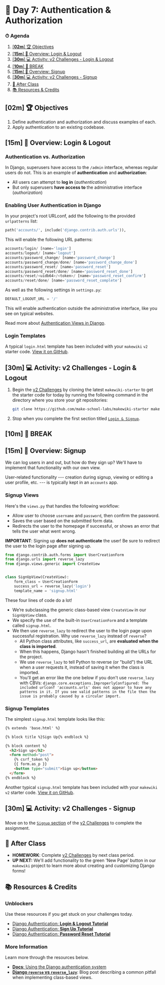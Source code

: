 <!-- .slide: data-background="./../Slides/images/header.svg" data-background-repeat="none" data-background-size="40% 40%" data-background-position="center 10%" class="header" -->
# 📜 Day 7: Authentication & Authorization

<!-- <p align="center"><a href="https://make-school-courses.github.io/REPO_NAME/Slides/00-LESSON_NAME" title="Slides" target="_blank"><strong>Slides</strong></a></p> -->

<!-- > -->

### ⏱ Agenda

1. [[**02m**] 🏆 Objectives](#02m-%f0%9f%8f%86-objectives)
2. [[**15m**] 📖 Overview: Login & Logout](#15m-%f0%9f%93%96-overview-login--logout)
3. [[**30m**] 💻 Activity: v2 Challenges - Login & Logout](#30m-%f0%9f%92%bb-activity-v2-challenges---login--logout)
4. [[**10m**] 🌴 BREAK](#10m-%f0%9f%8c%b4-break)
5. [[**15m**] 📖 Overview: Signup](#15m-%f0%9f%93%96-overview-signup)
6. [[**30m**] 💻 Activity: v2 Challenges - Signup](#30m-%f0%9f%92%bb-activity-v2-challenges---signup)
7. [🌃 After Class](#%f0%9f%8c%83-after-class)
8. [📚 Resources & Credits](#%f0%9f%93%9a-resources--credits)

<!-- > -->

## [**02m**] 🏆 Objectives

1. Define authentication and authorization and discuss examples of each.
1. Apply authentication to an existing codebase.

<!-- > -->

## [**15m**] 📖 Overview: Login & Logout

### Authentication vs. Authorization

In Django, superusers have access to the `/admin` interface, whereas regular users do not. This is an example of **authentication** and **authorization**:

- All users can attempt to **log in** (*authentication*)
- But only superusers **have access to** the administrative interface (*authorization*)

### Enabling User Authentication in Django

In your project's root URLconf, add the following to the provided `urlpatterns` list:

```python
path('accounts/', include('django.contrib.auth.urls')),
```

This will enable the following URL patterns:

```python
accounts/login/ [name='login']
accounts/logout/ [name='logout']
accounts/password_change/ [name='password_change']
accounts/password_change/done/ [name='password_change_done']
accounts/password_reset/ [name='password_reset']
accounts/password_reset/done/ [name='password_reset_done']
accounts/reset/<uidb64>/<token>/ [name='password_reset_confirm']
accounts/reset/done/ [name='password_reset_complete']
```

As well as the following settings in `settings.py`:

```python
DEFAULT_LOGOUT_URL = '/'
```

This will enable authentication outside the administrative interface, like you see on typical websites.

Read more about [Authentication Views in Django](https://docs.djangoproject.com/en/2.2/topics/auth/default/#module-django.contrib.auth.views).


### Login Templates

A typical `login.html` template has been included with your `makewiki` `v2` starter code. [View it on GitHub](https://github.com/Make-School-Labs/makewiki-starter/blob/master/templates/registration/login.html).

## [**30m**] 💻 Activity: v2 Challenges - Login & Logout

1. Begin the [v2 Challenges](https://github.com/make-school-labs/makewiki-starter/CHALLENGES.md) by cloning the latest `makewiki-starter` to get the starter code for today by running the following command in the directory where you store your git repositories:

    ```bash
    git clone https://github.com/make-school-labs/makewiki-starter makewiki_v2
    ```
2. Stop when you complete the first section titled [`Login & Signup`](https://github.com/Make-School-Labs/makewiki-starter/blob/master/CHALLENGES.md#login--logout).

## [**10m**] 🌴 BREAK

<!-- > -->

## [**15m**] 📖 Overview: Signup

We can log users in and out, but how do they sign up? We'll have to implement that functionality with our own view.

User-related functionality --- creation during signup, viewing or editing a user profile, etc. ---  is typically kept in an `accounts` app.

### Signup Views

Here's the `views.py` that handles the following workflow:

- Allow user to choose `username` and `password`, then confirm the password.
- Saves the user based on the submitted form data.
- Redirects the user to the homepage if successful, or shows an error that tells the user what went wrong.

**IMPORTANT**: Signing up **does not authenticate** the user! Be sure to redirect the user to the login page after signing up.

```python
from django.contrib.auth.forms import UserCreationForm
from django.urls import reverse_lazy
from django.views.generic import CreateView


class SignUpView(CreateView):
    form_class = UserCreationForm
    success_url = reverse_lazy('login')
    template_name = 'signup.html'
```

These four lines of code do a lot!

- We’re subclassing the generic class-based view `CreateView` in our `SignUpView` class.
- We specify the use of the built-in `UserCreationForm` and a template called `signup.html`.
- We then use `reverse_lazy` to redirect the user to the login page upon successful registration. Why use `reverse_lazy` instead of `reverse`?
    - All Python class attributes, like `success_url`, are **evaluated when the class is imported**.
    - When this happens, Django hasn't finished building all the URLs for the project.
    - We use `reverse_lazy` to tell Python to reverse (or "build") the URL when a user requests it, instead of saving it when the class is imported.
    - You'll get an error like the one below if you don't use `reverse_lazy` with CBVs: `django.core.exceptions.ImproperlyConfigured: The included urlconf 'accounts.urls' does not appear to have any patterns in it. If you see valid patterns in the file then the issue is probably caused by a circular import.`

### Signup Templates

The simplest `signup.html` template looks like this:

```html
{% extends 'base.html' %}

{% block title %}Sign Up{% endblock %}

{% block content %}
  <h2>Sign up</h2>
  <form method="post">
    {% csrf_token %}
    {{ form.as_p }}
    <button type="submit">Sign up</button>
  </form>
{% endblock %}
```

Another typical `signup.html` template has been included with your `makewiki` `v2` starter code.  [View it on GitHub](https://github.com/Make-School-Labs/makewiki-starter/blob/master/templates/registration/signup.html).

## [**30m**] 💻 Activity: v2 Challenges - Signup

Move on to the [`Signup` section](https://github.com/Make-School-Labs/makewiki-starter/blob/master/CHALLENGES.md#signup) of the [v2 Challenges](https://github.com/make-school-labs/makewiki-starter/CHALLENGES.md) to complete the assignment.

## 🌃 After Class

- **HOMEWORK**: Complete [v2 Challenges](https://github.com/make-school-labs/makewiki-starter/CHALLENGES.md) by next class period.
- **UP NEXT:** We'll add functionality to the green 'New Page' button in our `makewiki` project to learn more about creating and customizing Django forms!

<!-- > -->

## 📚 Resources & Credits

### Unblockers

Use these resources if you get stuck on your challenges today.

- [Django Authentication: **Login & Logout Tutorial**](https://wsvincent.com/django-user-authentication-tutorial-login-and-logout/)
- [Django Authentication: **Sign Up Tutorial**](https://wsvincent.com/django-user-authentication-tutorial-signup/)
- [Django Authentication: **Password Reset Tutorial**](https://wsvincent.com/django-user-authentication-tutorial-password-reset/)

### More Information

Learn more through the resources below.

- [**Docs**: Using the Django authentication system](https://docs.djangoproject.com/en/2.2/topics/auth/default/)
- [**Django `reverse` vs `reverse_lazy`**](http://cheng.logdown.com/posts/2015/05/25/django-reverse-vs-reverse-lazy): Blog post describing a common pitfall when implementing class-based views.
<!-- > -->
